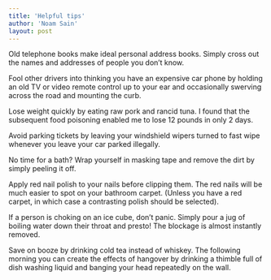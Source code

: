 ```yaml
---
title: 'Helpful tips'
author: 'Noam Sain'
layout: post
---
```


Old telephone books make ideal personal address books. Simply cross out the names and addresses of people you don’t know.

Fool other drivers into thinking you have an expensive car phone by holding an old TV or video remote control up to your ear and occasionally swerving across the road and mounting the curb.

Lose weight quickly by eating raw pork and rancid tuna. I found that the subsequent food poisoning enabled me to lose 12 pounds in only 2 days.

Avoid parking tickets by leaving your windshield wipers turned to fast wipe whenever you leave your car parked illegally.

No time for a bath? Wrap yourself in masking tape and remove the dirt by simply peeling it off.

Apply red nail polish to your nails before clipping them. The red nails will be much easier to spot on your bathroom carpet. (Unless you have a red carpet, in which case a contrasting polish should be selected).

If a person is choking on an ice cube, don’t panic. Simply pour a jug of boiling water down their throat and presto! The blockage is almost instantly removed.

Save on booze by drinking cold tea instead of whiskey. The following morning you can create the effects of hangover by drinking a thimble full of dish washing liquid and banging your head repeatedly on the wall.